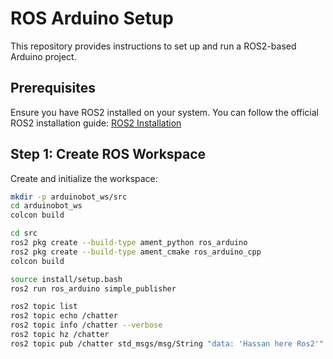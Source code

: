 # ROS Arduino Setup

This repository provides instructions to set up and run a ROS2-based Arduino project.

## Prerequisites

Ensure you have ROS2 installed on your system. You can follow the official ROS2 installation guide: [ROS2 Installation](https://docs.ros.org/en/)

## Step 1: Create ROS Workspace

Create and initialize the workspace:

```sh
mkdir -p arduinobot_ws/src
cd arduinobot_ws
colcon build

cd src
ros2 pkg create --build-type ament_python ros_arduino
ros2 pkg create --build-type ament_cmake ros_arduino_cpp
colcon build

source install/setup.bash
ros2 run ros_arduino simple_publisher

ros2 topic list
ros2 topic echo /chatter
ros2 topic info /chatter --verbose
ros2 topic hz /chatter
ros2 topic pub /chatter std_msgs/msg/String "data: 'Hassan here Ros2'"
